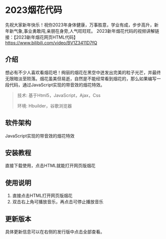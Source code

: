 # 2023烟花代码

先祝大家新年快乐！祝你2023年身体健康，万事胜意，学业有成，步步高升，新年新气象,事业勇敢闯,亲朋在身旁,人气旺旺旺。
2023新年烟花代码的视频讲解链接：【2023新年烟花网页HTML代码】 https://www.bilibili.com/video/BV1Z3411D7fQ

## 介绍
想必有不少人喜欢看烟花吧！绚丽的烟花在黑空中迸发出完美的粒子光芒，并最终无限暗淡至陨落。烟花虽美但易逝，自然是不能经常看到烟花的，那么如果编写一段代码，通过JavaScript实现的带音效的烟花特效。

> 技术: 基于Html5，JavaScript，Ajax，Css  
> 
> 环境: Hbuilder，谷歌浏览器

## 软件架构
JavaScript实现的带音效的烟花特效


## 安装教程
直接下载使用，点击HTML就能打开网页版烟花

## 使用说明
1.  直接点击HTML打开网页版烟花
2.  双击右上角可播放音乐，再点击可停止播放音乐

## 更新版本 

具体更新信息可以在右侧的发行版中点击全部查看。

